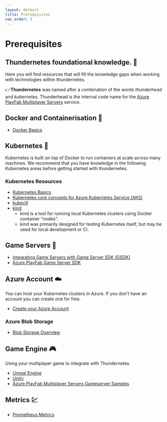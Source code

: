 ```yaml
---
layout: default
title: Prerequisites
nav_order: 3
---
```


# Prerequisites

## Thundernetes foundational knowledge. 💖

Here you will find resources that will fill the knowledge gaps when working with technologies within thundernetes. 

👉**Thundernetes** was named after a combination of the words *thunderhead* and *kubernetes*. 
Thunderhead is the internal code name for the [Azure PlayFab Multiplayer Servers](https://azure.microsoft.com/services/playfab/multiplayer-services/) service. 

## Docker and Containerisation 🚢

- [Docker Basics](https://www.docker.com/101-tutorial)

## Kubernetes 🌼

Kubernetes is built on top of Docker to run containers at scale across many machines. We recommend that you have knowledge in the following Kubernetes areas before getting started with thundernetes.

### Kubernetes Resources 

- [Kubernetes Basics](https://kubernetes.io/docs/tutorials/kubernetes-basics/)
- [Kubernetes core concepts for Azure Kubernetes Service (AKS)](https://docs.microsoft.com/azure/aks/concepts-clusters-workloads)
- [kubectl](https://kubernetes.io/docs/reference/kubectl/)
- [kind](https://kind.sigs.k8s.io/)
  - kind is a tool for running local Kubernetes clusters using Docker container “nodes”.
  - kind was primarily designed for testing Kubernetes itself, but may be used for local development or CI.

## Game Servers 👾

- [Integrating Game Servers with Game Server SDK (GSDK)](https://docs.microsoft.com/gaming/playfab/features/multiplayer/servers/integrating-game-servers-with-gsdk)
- [Azure PlayFab Game Server SDK](https://github.com/PlayFab/gsdk)

## Azure Account ☁️

You can host your Kubernetes clusters in Azure. If you don't have an account you can create one for free.
- [Create your Azure Account](https://azure.microsoft.com/free/?WT.mc_id=A261C142F)

### Azure Blob Storage

- [Blob Storage Overview](https://docs.microsoft.com/azure/storage/blobs/storage-blobs-overview)

## Game Engine 🎮

Using your multiplayer game to integrate with Thundernetes.

- [Unreal Engine](https://www.unrealengine.com/)
- [Unity](https://unity.com/)
- [Azure PlayFab Multiplayer Servers Gameserver Samples](https://github.com/PlayFab/MpsSamples)

## Metrics 💹

- [Prometheus Metrics](https://github.com/prometheus-operator/kube-prometheus)

